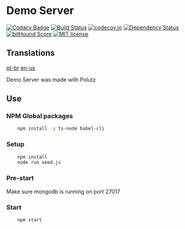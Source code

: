 # Demo Server

[![Codacy Badge](https://api.codacy.com/project/badge/Grade/a61e906e0c0b487cbe4516b4f16ed259)](https://www.codacy.com/app/AlanMarcell/demo-server?utm_source=github.com&utm_medium=referral&utm_content=alanmarcell/demo-server&utm_campaign=badger)
[![Build Status](https://travis-ci.org/alanmarcell/demo-server.svg)](https://travis-ci.org/alanmarcell/demo-server)
[![codecov.io](http://codecov.io/github/alanmarcell/demo-server/coverage.svg)](http://codecov.io/github/alanmarcell/demo-server)
[![Dependency Status](https://gemnasium.com/alanmarcell/demo-server.svg)](https://gemnasium.com/alanmarcell/demo-server)
[![bitHound Score](https://www.bithound.io/github/gotwarlost/istanbul/badges/score.svg)](https://www.bithound.io/github/alanmarcell/demo-server)
[![MIT license](http://img.shields.io/badge/license-MIT-brightgreen.svg)](http://opensource.org/licenses/MIT)

## Translations
[pt-br](https://github.com/alanmarcell/demo-server/blob/master/README.pt-br.md)
[en-us](https://github.com/alanmarcell/demo-server/blob/master/README.md)

Demo Server was made with Polutz

## Use

### NPM Global packages
```bash
    npm install -g ts-node babel-cli
```

### Setup
```bash
    npm install   
    node run seed.js 
```

### Pre-start
Make sure mongodb is running on port 27017

### Start
```bash
    npm start
```
